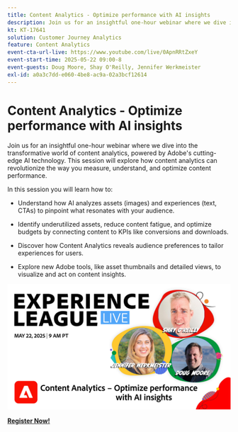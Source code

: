 ```yaml
---
title: Content Analytics - Optimize performance with AI insights
description: Join us for an insightful one-hour webinar where we dive into the transformative world of content analytics, powered by Adobe's cutting-edge AI technology. This session will explore how content analytics can revolutionize the way you measure, understand, and optimize content performance.
kt: KT-17641
solution: Customer Journey Analytics
feature: Content Analytics
event-cta-url-live: https://www.youtube.com/live/0ApnRRtZxeY
event-start-time: 2025-05-22 09:00-8
event-guests: Doug Moore, Shay O'Reilly, Jennifer Werkmeister
exl-id: a0a3c7dd-e060-4be8-ac9a-02a3bcf12614
---
```

# Content Analytics - Optimize performance with AI insights

Join us for an insightful one-hour webinar where we dive into the transformative world of content analytics, powered by Adobe's cutting-edge AI technology. This session will explore how content analytics can revolutionize the way you measure, understand, and optimize content performance. 

In this session you will learn how to:
 * Understand how AI analyzes assets (images) and experiences (text, CTAs) to pinpoint what resonates with your audience.

 * Identify underutilized assets, reduce content fatigue, and optimize budgets by connecting content to KPIs like conversions and downloads.

 * Discover how Content Analytics reveals audience preferences to tailor experiences for users.

 * Explore new Adobe tools, like asset thumbnails and detailed views, to visualize and act on content insights.

[![ExL LIVE May 22 2025](assets/May-22-2025-WebBanner.jpg)](https://engage.adobe.com/ExpLeagueLive-250522.html)

[**Register Now!**](https://engage.adobe.com/ExpLeagueLive-250522.html)
